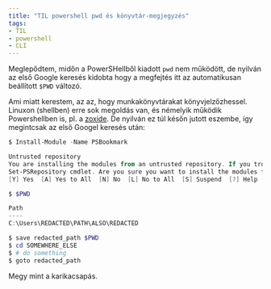 ```yaml
---
title: "TIL powershell pwd és könyvtár-megjegyzés"
tags:
- TIL
- powershell
- CLI
---
```


Meglepődtem, midőn a PowerSHellből kiadott `pwd` nem működött, de nyilván az első Google keresés kidobta hogy a megfejtés itt az automatikusan beállított `$PWD` változó. 

Ami miatt kerestem, az az, hogy munkakönyvtárakat könyvjelzőzhessel. Linuxon (shellben) erre sok megoldás van, és némelyik működik Powershellben is, pl. a [zoxide](https://github.com/ajeetdsouza/zoxide). De nyilván ez túl későn jutott eszembe, így megintcsak az első Googel keresés után:


```powershell
$ Install-Module -Name PSBookmark

Untrusted repository
You are installing the modules from an untrusted repository. If you trust this repository, change its InstallationPolicy value by running the
Set-PSRepository cmdlet. Are you sure you want to install the modules from 'PSGallery'?
[Y] Yes  [A] Yes to All  [N] No  [L] No to All  [S] Suspend  [?] Help (default is "N"): A

$ $PWD

Path
----
C:\Users\REDACTED\PATH\ALSO\REDACTED

$ save redacted_path $PWD
$ cd SOMEWHERE_ELSE
$ # do something
$ goto redacted_path
```

Megy mint a karikacsapás.